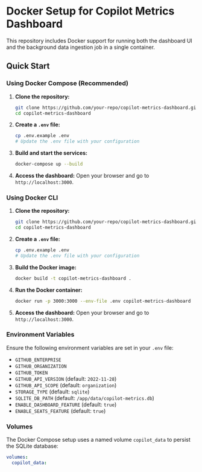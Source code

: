 # Docker Setup for Copilot Metrics Dashboard

This repository includes Docker support for running both the dashboard UI and the background data ingestion job in a single container.

## Quick Start

### Using Docker Compose (Recommended)

1. **Clone the repository:**
   ```sh
   git clone https://github.com/your-repo/copilot-metrics-dashboard.git
   cd copilot-metrics-dashboard
   ```

2. **Create a `.env` file:**
   ```sh
   cp .env.example .env
   # Update the .env file with your configuration
   ```

3. **Build and start the services:**
   ```sh
   docker-compose up --build
   ```

4. **Access the dashboard:**
   Open your browser and go to `http://localhost:3000`.

### Using Docker CLI

1. **Clone the repository:**
   ```sh
   git clone https://github.com/your-repo/copilot-metrics-dashboard.git
   cd copilot-metrics-dashboard
   ```

2. **Create a `.env` file:**
   ```sh
   cp .env.example .env
   # Update the .env file with your configuration
   ```

3. **Build the Docker image:**
   ```sh
   docker build -t copilot-metrics-dashboard .
   ```

4. **Run the Docker container:**
   ```sh
   docker run -p 3000:3000 --env-file .env copilot-metrics-dashboard
   ```

5. **Access the dashboard:**
   Open your browser and go to `http://localhost:3000`.

### Environment Variables

Ensure the following environment variables are set in your `.env` file:

- `GITHUB_ENTERPRISE`
- `GITHUB_ORGANIZATION`
- `GITHUB_TOKEN`
- `GITHUB_API_VERSION` (default: `2022-11-28`)
- `GITHUB_API_SCOPE` (default: `organization`)
- `STORAGE_TYPE` (default: `sqlite`)
- `SQLITE_DB_PATH` (default: `/app/data/copilot-metrics.db`)
- `ENABLE_DASHBOARD_FEATURE` (default: `true`)
- `ENABLE_SEATS_FEATURE` (default: `true`)

### Volumes

The Docker Compose setup uses a named volume `copilot_data` to persist the SQLite database:

```yml
volumes:
  copilot_data:
```
